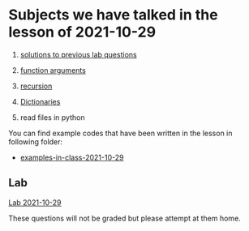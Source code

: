 # Subjects we have talked in the lesson of 2021-10-29

1. [solutions to previous lab questions](lab-solutions-2021-10-15)

2. [function arguments](../course-content/function-arguments.md)

3. [recursion](../course-content/recursion.md)

4. [Dictionaries](../course-content/python-dictionary.md)

5. read files in python




You can find example codes that have been written in the lesson in following folder:
 - [examples-in-class-2021-10-29](examples-in-class-2021-10-29)


## Lab

[Lab 2021-10-29](Labs/Lab-2021-10-29.md)

These questions will not be graded but please attempt at them home.
